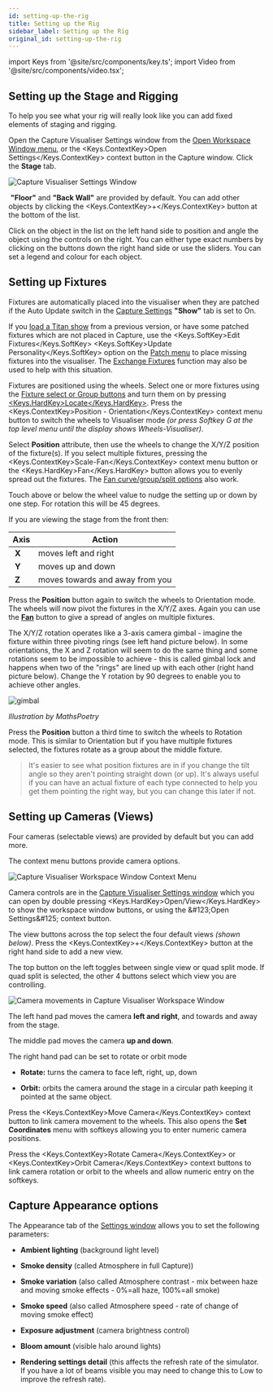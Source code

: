 ```yaml
---
id: setting-up-the-rig
title: Setting up the Rig
sidebar_label: Setting up the Rig
original_id: setting-up-the-rig
---
```


import Keys from '@site/src/components/key.ts';
import Video from '@site/src/components/video.tsx';

Setting up the Stage and Rigging
--------------------------------

To help you see what your rig will really look like you can add fixed
elements of staging and rigging.

Open the Capture Visualiser Settings window from the [Open Workspace
Window menu](../titan-basics/workspace-windows.md#shortcuts-to-open-workspace-windows), or the <Keys.ContextKey>Open Settings</Keys.ContextKey> context button in the Capture window.
Click the <strong>Stage</strong> tab.

![Capture Visualiser Settings Window](/docs/images/Capture-Visualiser-Settings-Window.png)

&nbsp;<strong>"Floor"</strong> and <strong>"Back Wall"</strong> are provided by default. You can add other
objects by clicking the <Keys.ContextKey>+</Keys.ContextKey> button at the bottom of the list.

Click on the object in the list on the left hand side to position and
angle the object using the controls on the right. You can either type
exact numbers by clicking on the buttons down the right hand side or use
the sliders. You can set a legend and colour for each object.

Setting up Fixtures
-------------------

Fixtures are automatically placed into the visualiser when they are
patched if the Auto Update switch in the [Capture Settings](#setting-up-the-stage-and-rigging) <strong>"Show"</strong> tab
is set to On.

If you [load a Titan show](../titan-basics/loading-and-saving-shows.md#loading-a-show) from a previous version, or have some patched fixtures which are not placed in Capture, use the <Keys.SoftKey>Edit Fixtures</Keys.SoftKey> <Keys.SoftKey>Update Personality</Keys.SoftKey> option on the [Patch menu](../patching/changing-the-patch.md#patch-view) to place missing
fixtures into the visualiser. The [Exchange Fixtures](../patching/changing-the-patch.md#exchange-mapping) function may also be
used to help with this situation.

Fixtures are positioned using the wheels. Select one or more fixtures
using the [Fixture select or Group buttons](../controlling-fixtures/using-the-select-buttons-and-wheels.md#selecting-fixtures-and-dimmers-for-control)
and turn them on by pressing [<Keys.HardKey>Locate</Keys.HardKey>](../controlling-fixtures/using-the-select-buttons-and-wheels.md#setting-fixtures-to-a-start-position-locate).
Press the <Keys.ContextKey>Position - Orientation</Keys.ContextKey> context menu button to
switch the wheels to Visualiser mode *(or press Softkey G at the top
level menu until the display shows Wheels-Visualiser)*.

Select <strong>Position</strong> attribute, then use the wheels to change the X/Y/Z
position of the fixture(s). If you select multiple fixtures, pressing
the <Keys.ContextKey>Scale-Fan</Keys.ContextKey> context menu button or the <Keys.HardKey>Fan</Keys.HardKey> button allows you to
evenly spread out the fixtures. The [Fan curve/group/split options](../controlling-fixtures/using-the-select-buttons-and-wheels.md#fan-mode) also
work.

Touch above or below the wheel value to nudge the setting up or down by
one step. For rotation this will be 45 degrees.

If you are viewing the stage from the front then:

Axis | Action
---|---
&nbsp;<strong>X</strong> | moves left and right
&nbsp;<strong>Y</strong> | moves up and down
&nbsp;<strong>Z</strong> | moves towards and away from you

Press the <strong>Position</strong> button again to switch the wheels to Orientation
mode. The wheels will now pivot the fixtures in the X/Y/Z axes. Again
you can use the [<strong>Fan</strong>](../controlling-fixtures/using-the-select-buttons-and-wheels.md#fan-mode) button to give a spread of angles on multiple
fixtures.

The X/Y/Z rotation operates like a 3-axis camera gimbal - imagine the
fixture within three pivoting rings (see left hand picture below). In
some orientations, the X and Z rotation will seem to do the same thing
and some rotations seem to be impossible to achieve - this is called
gimbal lock and happens when two of the "rings" are lined up with each
other (right hand picture below). Change the Y rotation by 90 degrees to
enable you to achieve other angles.

![gimbal](/docs/images/Gimbal.jpeg)


*Illustration by MathsPoetry*

Press the <strong>Position</strong> button a third time to switch the wheels to Rotation
mode. This is similar to Orientation but if you have multiple fixtures
selected, the fixtures rotate as a group about the middle fixture.

>It's easier to see what position fixtures are in if you change the tilt angle so they aren't pointing straight down (or up). It's always useful if you can have an actual fixture of each type connected to help you get them pointing the right way, but you can change this later if not.

Setting up Cameras (Views)
--------------------------

Four cameras (selectable views) are provided by default but you can add
more.

The context menu buttons provide camera options.

![Capture Visualiser Workspace Window Context Menu](/docs/images/Capture-Visualiser-Workspace-Window-Context-Menu.png)

Camera controls are in the [Capture Visualiser Settings window](#setting-up-the-stage-and-rigging) which you
can open by double pressing <Keys.HardKey>Open/View</Keys.HardKey> to show the workspace window buttons, or using the \&#123;Open
Settings\&#125; context button.

The view buttons across the top select the four default views *(shown below)*. Press the
<Keys.ContextKey>+</Keys.ContextKey> button at the right hand side to add a new view.

The top button on the left toggles between single view or quad split
mode. If quad split is selected, the other 4 buttons select which view
you are controlling.

![Camera movements in Capture Visualiser Workspace Window](/docs/images/Camera-movements-in-Capture-Visualiser-Workspace-Window.png)

The left hand pad moves the camera <strong>left and right</strong>, and towards and away
from the stage.

The middle pad moves the camera <strong>up and down</strong>.

The right hand pad can be set to rotate or orbit mode

-   <strong>Rotate:</strong> turns the camera to face left, right, up, down

-   <strong>Orbit:</strong> orbits the camera around the stage in a circular path keeping
    it pointed at the same object.

Press the <Keys.ContextKey>Move Camera</Keys.ContextKey> context button to link camera movement to the
wheels. This also opens the <strong>Set Coordinates</strong> menu with softkeys allowing
you to enter numeric camera positions.

Press the <Keys.ContextKey>Rotate Camera</Keys.ContextKey> or <Keys.ContextKey>Orbit Camera</Keys.ContextKey> context buttons to link
camera rotation or orbit to the wheels and allow numeric entry on the
softkeys.

Capture Appearance options
--------------------------

The Appearance tab of the [Settings window](#setting-up-the-stage-and-rigging) allows you to set the
following parameters:

- <strong>Ambient lighting</strong> (background light level)

- <strong>Smoke density</strong> (called Atmosphere in full Capture))

- <strong>Smoke variation</strong> (also called Atmosphere contrast - mix between haze
    and moving smoke effects - 0%=all haze, 100%=all smoke)

- <strong>Smoke speed</strong> (also called Atmosphere speed - rate of change of moving
    smoke effect)

- <strong>Exposure adjustment</strong> (camera brightness control)

- <strong>Bloom amount</strong> (visible halo around lights)

- <strong>Rendering settings detail</strong> (this affects the refresh rate of the
    simulator. If you have a lot of beams visible you may need to change
    this to Low to improve the refresh rate).